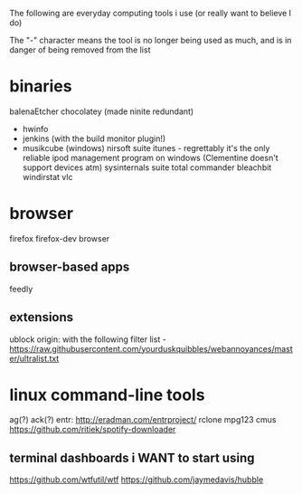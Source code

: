 The following are everyday computing tools i use (or really want to believe I do)

The "-" character means the tool is no longer being used as much, and is in
danger of being removed from the list

# binaries

balenaEtcher
chocolatey (made ninite redundant)
- hwinfo
- jenkins (with the build monitor plugin!)
- musikcube (windows)
nirsoft suite
itunes - regrettably it's the only reliable ipod management program on windows (Clementine doesn't support devices atm)
sysinternals suite
total commander
bleachbit
windirstat
vlc

# browser
firefox
firefox-dev browser

## browser-based apps
feedly

## extensions
ublock origin: with the following filter list - https://raw.githubusercontent.com/yourduskquibbles/webannoyances/master/ultralist.txt

# linux command-line tools
ag(?)
ack(?)
entr: http://eradman.com/entrproject/
rclone
mpg123
cmus
https://github.com/ritiek/spotify-downloader

## terminal dashboards i WANT to start using
https://github.com/wtfutil/wtf
https://github.com/jaymedavis/hubble